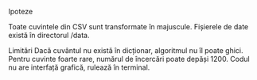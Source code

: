 Ipoteze

Toate cuvintele din CSV sunt transformate în majuscule.
Fișierele de date există în directorul /data.


Limitări
Dacă cuvântul nu există în dicționar, algoritmul nu îl poate ghici.
Pentru cuvinte foarte rare, numărul de încercări poate depăși 1200.
Codul nu are interfață grafică, rulează în terminal.